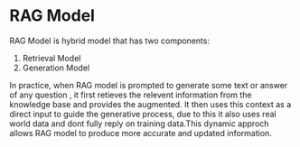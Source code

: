 # RAG Model 
RAG Model is hybrid model that has two components:
  1) Retrieval Model
  2) Generation Model

In practice, when RAG model is prompted to generate some text or answer of any question , it first retieves the relevent information from the knowledge base and provides the augmented. It then uses this context as a direct input to guide the generative process, due to this it also uses real world data and dont fully reply on training data.This dynamic approch allows RAG model to produce more accurate and updated information.  






